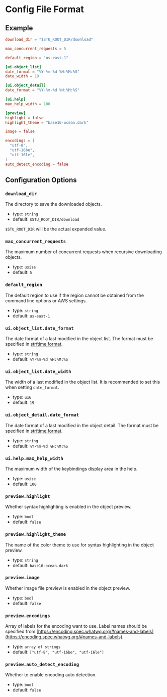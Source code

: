 # Config File Format

## Example

```toml
download_dir = "$STU_ROOT_DIR/download"

max_concurrent_requests = 5

default_region = "us-east-1"

[ui.object_list]
date_format = "%Y-%m-%d %H:%M:%S"
date_width = 19

[ui.object_detail]
date_format = "%Y-%m-%d %H:%M:%S"

[ui.help]
max_help_width = 100

[preview]
highlight = false
highlight_theme = "base16-ocean.dark"

image = false

encodings = [
  "utf-8",
  "utf-16be",
  "utf-16le",
]
auto_detect_encoding = false
```

## Configuration Options

### `download_dir`

The directory to save the downloaded objects.

- type: `string`
- default: `$STU_ROOT_DIR/download`

`$STU_ROOT_DIR` will be the actual expanded value.

### `max_concurrent_requests`

The maximum number of concurrent requests when recursive downloading objects.

- type: `usize`
- default: `5`

### `default_region`

The default region to use if the region cannot be obtained from the command line options or AWS settings.

- type: `string`
- default: `us-east-1`

### `ui.object_list.date_format`

The date format of a last modified in the object list.
The format must be specified in [strftime format](https://docs.rs/chrono/latest/chrono/format/strftime/index.html).

- type: `string`
- default: `%Y-%m-%d %H:%M:%S`

### `ui.object_list.date_width`

The width of a last modified in the object list.
It is recommended to set this when setting `date_format`.

- type: `u16`
- default: `19`

### `ui.object_detail.date_format`

The date format of a last modified in the object detail.
The format must be specified in [strftime format](https://docs.rs/chrono/latest/chrono/format/strftime/index.html).

- type: `string`
- default: `%Y-%m-%d %H:%M:%S`

### `ui.help.max_help_width`

The maximum width of the keybindings display area in the help.

- type: `usize`
- default: `100`

### `preview.highlight`

Whether syntax highlighting is enabled in the object preview.

- type: `bool`
- default: `false`

### `preview.highlight_theme`

The name of the color theme to use for syntax highlighting in the object preview.

- type: `string`
- default: `base16-ocean.dark`

### `preview.image`

Whether image file preview is enabled in the object preview.

- type: `bool`
- default: `false`

### `preview.encodings`

Array of labels for the encoding want to use.
Label names should be specified from [https://encoding.spec.whatwg.org/#names-and-labels](https://encoding.spec.whatwg.org/#names-and-labels).

- type: `array of strings`
- default: `["utf-8", "utf-16be", "utf-16le"]`

### `preview.auto_detect_encoding`

Whether to enable encoding auto detection.

- type: `bool`
- default: `false`
